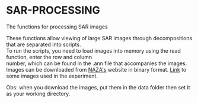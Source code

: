 # SAR-PROCESSING
The functions for processing SAR images


These functions allow viewing of large SAR images through decompositions that are separated into scripts.  
To run the scripts, you need to load images into memory using the read function, enter the row and column  
number, which can be found in the .ann file that accompanies the images. Images can be downloaded from [NAZA's](https://uavsar.asfdaac.alaska.edu/) website in binary format. 
[Link](https://drive.google.com/open?id=1ahBefq-d6BiN-xZBVYdNdS3PjscoTVPd) to some images used in the experiment. 

Obs: when you download the images, put them in the data folder then set it as your working directory.
